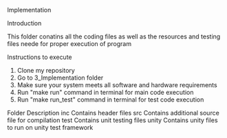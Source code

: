 Implementation


Introduction


This folder conatins all the coding files as well as the resources and testing files neede for proper execution of program

Instructions to execute

1.	Clone my repository
2.	Go to 3_Implementation folder
3.	Make sure your system meets all software and hardware requirements
4.	Run "make run" command in terminal for main code execution
5.	Run "make run_test" command in terminal for test code execution

Folder	    Description
inc	    Contains header files
src	    Contains additional source file for compilation
test	  Contains unit testing files
unity 	Contains unity files to run on unity test framework




